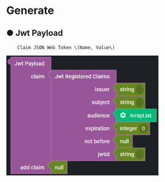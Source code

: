 # Generate

## ● Jwt Payload

        Claim JSON Web Token \(Name, Value\)

![](../../../../../img/assets/image%20%28273%29.png)
